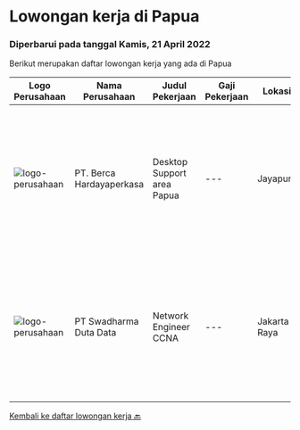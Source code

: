 
  # Lowongan kerja di Papua

  ### Diperbarui pada tanggal Kamis, 21 April 2022

  Berikut merupakan daftar lowongan kerja yang ada di Papua

  |Logo Perusahaan | Nama Perusahaan | Judul Pekerjaan | Gaji Pekerjaan | Lokasi | Deskripsi | Tanggal diunggah | Pranala |
  | -------------- | --------------- | --------------- | --------- | --------- | -------------- | ------- | ----------- |
  |![logo-perusahaan](https://image-service-cdn.seek.com.au/6a76252207cfed561e664c874d4631f4aefd8409/ee4dce1061f3f616224767ad58cb2fc751b8d2dc)|PT. Berca Hardayaperkasa|Desktop Support area Papua|---|Jayapura|Responsibilities: Analyzing, diagnosing, and installation to several areas including desktop hardware, operating systems (Windows 7/8/10), application...|Rabu, 13 April 2022|https://www.jobstreet.co.id/id/job/desktop-support-area-papua-3842561?token=0~63459200-c75a-49dd-bc15-62de27c075d6&sectionRank=1&jobId=jobstreet-id-job-3842561|
|![logo-perusahaan](https://image-service-cdn.seek.com.au/d44e24ea8df7f01da15345a414795777e59f4e7a/ee4dce1061f3f616224767ad58cb2fc751b8d2dc)|PT Swadharma Duta Data|Network Engineer CCNA|---|Jakarta Raya|Kualifikasi : D3- S1 bidang Teknik Informatika, Ilmu Komputer Usia 20 - 30 tahun Pengalaman di bidang IT Network 1 - 2 Tahun Menguasai bidang IT...|Kamis, 24 Maret 2022|https://www.jobstreet.co.id/id/job/network-engineer-ccna-3831920?token=0~63459200-c75a-49dd-bc15-62de27c075d6&sectionRank=2&jobId=jobstreet-id-job-3831920|


  [Kembali ke daftar lowongan kerja 🔙](../README.md#daftar-lowongan-kerja)
  